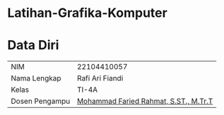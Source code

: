 # Latihan-Grafika-Komputer
# Data Diri

|  |  |
|--|--|
| NIM | 22104410057 |
| Nama Lengkap | Rafi Ari Fiandi |
| Kelas | TI-4A |
| Dosen Pengampu | [Mohammad Faried Rahmat, S.ST., M.Tr.T](https://github.com/fariedrahmat) |
